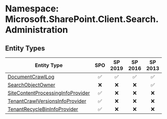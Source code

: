 # Namespace: Microsoft.SharePoint.Client.Search.Administration

## Entity Types

Entity Type | SPO | SP 2019 | SP 2016 | SP 2013
----------|:---:|:-------:|:-------:|:-------:
[DocumentCrawlLog](./EntityTypes/DocumentCrawlLog.md) | ✅ | ✅ | ✅ | ✅
[SearchObjectOwner](./EntityTypes/SearchObjectOwner.md) | ❌ | ❌ | ❌ | ✅
[SiteContentProcessingInfoProvider](./EntityTypes/SiteContentProcessingInfoProvider.md) | ✅ | ❌ | ❌ | ❌
[TenantCrawlVersionsInfoProvider](./EntityTypes/TenantCrawlVersionsInfoProvider.md) | ✅ | ❌ | ❌ | ❌
[TenantRecycleBinInfoProvider](./EntityTypes/TenantRecycleBinInfoProvider.md) | ✅ | ❌ | ❌ | ❌